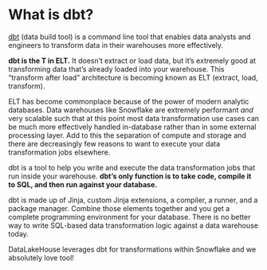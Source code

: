 # What is dbt?

[dbt](https://www.getdbt.com) (data build tool) is a command line tool that enables data analysts and engineers to transform data in their warehouses more effectively.&#x20;

**dbt is the T in ELT.** It doesn’t extract or load data, but it’s extremely good at transforming data that’s already loaded into your warehouse. This “transform after load” architecture is becoming known as ELT (extract, load, transform).

ELT has become commonplace because of the power of modern analytic databases. Data warehouses like Snowflake are extremely performant _and_ very scalable such that at this point most data transformation use cases can be much more effectively handled in-database rather than in some external processing layer. Add to this the separation of compute and storage and there are decreasingly few reasons to want to execute your data transformation jobs elsewhere.

dbt is a tool to help you write and execute the data transformation jobs that run inside your warehouse. **dbt’s only function is to take code, compile it to SQL, and then run against your database.**

dbt is made up of Jinja, custom Jinja extensions, a compiler, a runner, and a package manager. Combine those elements together and you get a complete programming environment for your database. There is no better way to write SQL-based data transformation logic against a data warehouse today.

DataLakeHouse leverages dbt for transformations within Snowflake and we absolutely love tool!&#x20;
